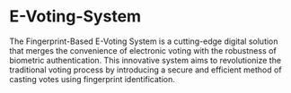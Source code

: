 # E-Voting-System
The Fingerprint-Based E-Voting System is a cutting-edge digital solution that merges  the convenience of electronic voting with the robustness of biometric authentication. This innovative system  aims to revolutionize the traditional voting process by introducing a secure and efficient method of casting  votes using fingerprint identification.
